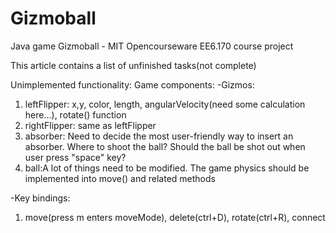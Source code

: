 Gizmoball
=========

Java game Gizmoball - MIT Opencourseware EE6.170 course project

This article contains a list of unfinished tasks(not complete)

Unimplemented functionality:
Game components:
-Gizmos: 
1. leftFlipper: x,y, color, length, angularVelocity(need some calculation here...), rotate() function
2. rightFlipper: same as leftFlipper
3. absorber: Need to decide the most user-friendly way to insert an absorber. Where to shoot the ball? Should the ball be shot out when user press "space" key?
4. ball:A lot of things need to be modified. The game physics should be implemented into move() and related methods

-Key bindings:
1. move(press m enters moveMode), delete(ctrl+D), rotate(ctrl+R), connect
